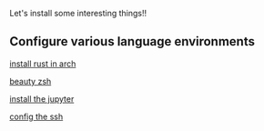 Let's install some interesting things!!


## Configure various language environments

[install rust in arch](./rust_install.sh)

[beauty zsh](./beauty_zsh.md)

[install the jupyter](./jupyter_install.md)

[config the ssh](./ssh_generate.md)


